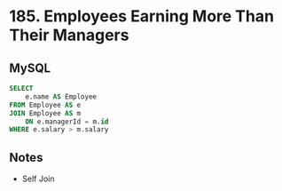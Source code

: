 # 185. Employees Earning More Than Their Managers

## MySQL
```sql
SELECT
    e.name AS Employee
FROM Employee AS e
JOIN Employee AS m
    ON e.managerId = m.id
WHERE e.salary > m.salary
```

## Notes
- Self Join
